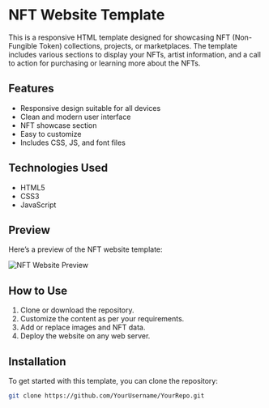 # NFT Website Template

This is a responsive HTML template designed for showcasing NFT (Non-Fungible Token) collections, projects, or marketplaces. The template includes various sections to display your NFTs, artist information, and a call to action for purchasing or learning more about the NFTs.

## Features
- Responsive design suitable for all devices
- Clean and modern user interface
- NFT showcase section
- Easy to customize
- Includes CSS, JS, and font files

## Technologies Used
- HTML5
- CSS3
- JavaScript

## Preview
Here’s a preview of the NFT website template:

![NFT Website Preview](nft-template-preview.png)

## How to Use
1. Clone or download the repository.
2. Customize the content as per your requirements.
3. Add or replace images and NFT data.
4. Deploy the website on any web server.

## Installation
To get started with this template, you can clone the repository:

```bash
git clone https://github.com/YourUsername/YourRepo.git

